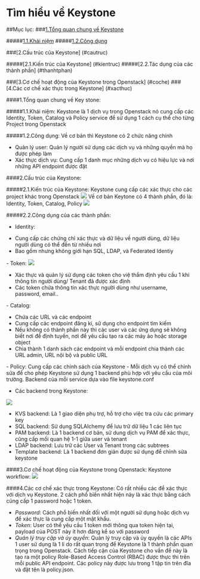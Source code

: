 # Tìm hiểu về Keystone

##Mục lục:
###[1.Tổng quan chung về Keystone](#tongquan)

#####[1.1.Khái niệm](#khainiem)
#####[1.2.Công dụng](#congdung)

###[2.Cấu trúc của Keystone] (#cautruc)

#####[2.1.Kiến trúc của Keystone] (#kientruc)
#####[2.2.Tác dụng của các thành phần] (#thanhtphan)

###[3.Cơ chế hoạt động của Keystone trong Openstack] (#coche)
###[4.Các cơ chế xác thực trong Keystone] (#xacthuc)


<a name="tongquan"></a>
####1.Tổng quan chung về Key stone:

<a name="khainiem"></a>
#####1.1.Khái niệm:
Keystone là 1 dịch vụ trong Openstack nó cung cấp các Identity, Token, Catalog và Policy service để sử dụng 1 cách cụ thể cho từng Project trong Openstack

<a name="congdung"></a>
#####1.2.Công dụng:
Về cơ bản thì Keystone có 2 chức năng chính
<ul>
<li>Quản lý user: Quản lý người sử dụng các dịch vụ và những quyền mà họ được phép làm</li>
<li>Xác thực dịch vụ: Cung cấp 1 danh mục những dịch vụ có hiệu lực và nơi những API endpoint được đặt</li>
</ul>

<a name="cautruc"></a>
####2.Cấu trúc của Keystone:

<a name="kientruc"></a>
#####2.1.Kiến trúc của Keystone:
Keystone cung cấp các xác thực cho các project khác trong Openstack
<img src="http://26a0ff8ca8ba32139f7d-db711c577a50b6bdc946ea71aaca027d.r97.cf1.rackcdn.com/openstack-conceptual-arch-folsom.jpg">
Về cơ bản Keytone có 4 thành phần, đó là: Identity, Token, Catalog, Policy
<img src="http://1.bp.blogspot.com/-BLElS5LHrbI/VFcOwKqN7PI/AAAAAAAAAPw/sOi-hj4GJ-Q/s1600/keystone_backends.png">

<a name="thanhphan"></a>
#####2.2.Công dụng của các thành phần:
- Identity:
<ul>
<li>Cung cấp các chứng chỉ xác thực và dữ liệu về người dùng, dữ liệu người dùng có thể đến từ nhiều nơi</li>
<li>Bao gồm nhưng không giới hạn SQL, LDAP, và Federated Identiy</li>
</ul>
- Token: 
<img src="https://www.safaribooksonline.com/library/view/identity-authentication-and/9781491941249/assets/image011.png">
<ul>
<li>Xác thực và quản lý sử dụng các token cho việ thẩm định yêu cầu 1 khi thông tin người dùng/ Tenant đã được xác định</li>
<li>Các token chứa thông tin xác thực người dùng như username, password, email..</li>
</ul>
- Catalog:
<ul>
<li>Chứa các URL và các endpoint</li>
<li>Cung cấp các endpoint đăng kí, sử dụng cho endpoint tìm kiếm</li>
<li>Nếu không có thành phần này thì các user và các ứng dụng sẽ không biết nơi để định tuyến, nơi để yêu cầu tạo ra các máy ảo hoặc storage object</li>
<li>Chia thành 1 danh sách các endpoint và mỗi endpoint chia thành các URL admin, URL nội bộ và public URL</li>
</ul>
- Policy: Cung cấp các chính sách của Keystone 
- Mỗi dịch vụ có thể chỉnh sửa để cho phép Keystone sử dụng 1 backend phù hợp với yêu cầu của môi trường. Backend của mỗi service dựa vào file keystone.conf

- Các backend trong Keystone:
<img src="https://www.safaribooksonline.com/library/view/identity-authentication-and/9781491941249/assets/image013.png">
<ul>
<li>KVS backend: Là 1 giao diện phụ trợ, hỗ trợ cho việc tra cứu các primary key</li>
<li>SQL backend: Sử dụng SQLAIchemy để lưu trữ dữ liệu 1 các liên tục</li>
<li>PAM backend: Là 1 backend cơ bản, sử dung dịch vụ PAM để xác thực, cũng cấp mối quan hệ 1-1 giữa user và tenant</li>
<li>LDAP backend: Lưu trữ các User và Tenant trong các subtrees</li>
<li>Template backend: Là 1 backend đơn giản được sử dụng để chỉnh sửa keystone</li>
</ul>

<a name="coche"></a>
####3.Cơ chế hoạt động của Keystone trong Openstack:
Keystone workflow:
<img src="http://2.bp.blogspot.com/-bPiAf5VkWiM/VEoB4XbZRpI/AAAAAAAAAFs/ABl9iaxnyhQ/s1600/Keystone_identityMgr-diagram.png">


<a name="xacthuc"></a>
####4.Các cơ chế xác thực trong Keystone:
Có rất nhiều các để xác thực với dịch vụ Keystone. 2 cách phổ biến nhất hiện này là xác thực bằng cách cũng cấp 1 password hoặc 1 token.
- *Password*: Cách phổ biến nhất đối với một người sử dụng hoặc dịch vụ để xác thực là cung cấp một mật khẩu.
- *Token*: User có thể yêu cầu 1 token mới thông qua token hiện tại, payload của POST này ít hơn đáng kể so với password
- *Quản lý truy cập và ủy quyền*:
Quản lý truy cập và ủy quyền là các APIs 1 user sử dụng là 1 lí do rất quan trọng để Keystone là 1 thành phần quan trọng trong Openstack. Cách tiếp cận của Keystone cho vấn đề này là tạo ra một policy Role-Based Access Control (RBAC) được thực thi trên mỗi public API endpoint. Các policy này được lưu trong 1 tập tin trên đĩa và đặt tên là policy.json.





